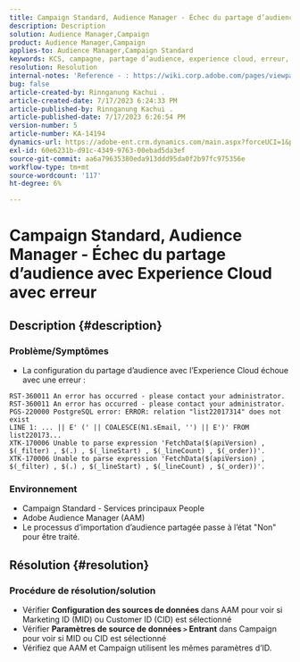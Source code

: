 ```yaml
---
title: Campaign Standard, Audience Manager - Échec du partage d’audience avec Experience Cloud avec erreur
description: Description
solution: Audience Manager,Campaign
product: Audience Manager,Campaign
applies-to: Audience Manager,Campaign Standard
keywords: KCS, campagne, partage d’audience, experience cloud, erreur, AAM
resolution: Resolution
internal-notes: 'Reference - : https://wiki.corp.adobe.com/pages/viewpage.action?pageId=1061261145#space-menu-link-content  Resolved in - https://jira.corp.adobe.com/browse/CAMP-34744'
bug: false
article-created-by: Rinnganung Kachui .
article-created-date: 7/17/2023 6:24:33 PM
article-published-by: Rinnganung Kachui .
article-published-date: 7/17/2023 6:26:54 PM
version-number: 5
article-number: KA-14194
dynamics-url: https://adobe-ent.crm.dynamics.com/main.aspx?forceUCI=1&pagetype=entityrecord&etn=knowledgearticle&id=ea99b329-cf24-ee11-9cbd-6045bd0065f9
exl-id: 60e6231b-d91c-4349-9763-00ebad5da3ef
source-git-commit: aa6a79635380eda913ddd95da0f2b97fc975356e
workflow-type: tm+mt
source-wordcount: '117'
ht-degree: 6%

---
```


# Campaign Standard, Audience Manager - Échec du partage d’audience avec Experience Cloud avec erreur

## Description {#description}




### Problème/Symptômes



- La configuration du partage d’audience avec l’Experience Cloud échoue avec une erreur :



```
RST-360011 An error has occurred - please contact your administrator.
RST-360011 An error has occurred - please contact your administrator.
PGS-220000 PostgreSQL error: ERROR: relation "list22017314" does not exist
LINE 1: ... || E' (' || COALESCE(N1.sEmail, '') || E')' FROM list220173...
XTK-170006 Unable to parse expression 'FetchData($(apiVersion) , $(_filter) , $(.) , $(_lineStart) , $(_lineCount) , $(_order))'.
XTK-170006 Unable to parse expression 'FetchData($(apiVersion) , $(_filter) , $(.) , $(_lineStart) , $(_lineCount) , $(_order))'.
```






### Environnement



- Campaign Standard - Services principaux People
- Adobe Audience Manager (AAM)
- Le processus d’importation d’audience partagée passe à l’état &quot;Non&quot; pour être traité.









## Résolution {#resolution}




### Procédure de résolution/solution



- Vérifier <b>Configuration des sources de données </b>dans AAM pour voir si Marketing ID (MID) ou Customer ID (CID) est sélectionné
- Vérifier <b>Paramètres de source de données `>`  Entrant</b> dans Campaign pour voir si MID ou CID est sélectionné
- Vérifiez que AAM et Campaign utilisent les mêmes paramètres d’ID.
